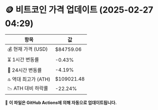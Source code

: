 # 🪙 비트코인 가격 업데이트 (2025-02-27 04:29)

| 항목                | 값 |
|--------------------|----------------|
| 💰 현재 가격 (USD) | $84759.06 |
| ⏳ 1시간 변동률    | -0.43% |
| 📆 24시간 변동률   | -4.19% |
| 🔝 역대 최고가 (ATH) | $109021.48 |
| 📉 ATH 대비 하락률 | -22.24% |

🔄 **이 파일은 GitHub Actions에 의해 자동으로 업데이트됩니다.**
